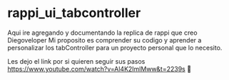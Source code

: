 # rappi_ui_tabcontroller

Aqui ire agregando y documentando la replica de rappi que creo Diegoveloper
Mi proposito es comprender su codigo y aprender a personalizar los tabController
para un proyecto personal que lo necesito.

Les dejo el link por si quieren seguir sus pasos 
https://www.youtube.com/watch?v=Al4K2ImlMww&t=2239s
 👀
